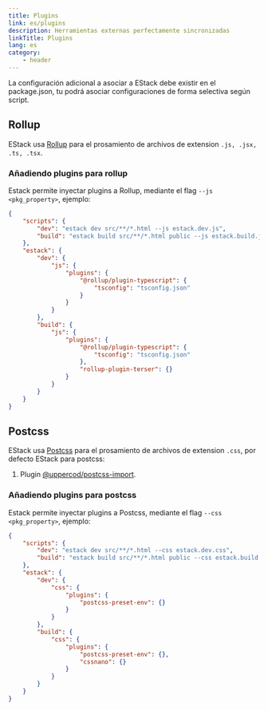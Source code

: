 ```yaml
---
title: Plugins
link: es/plugins
description: Herramientas externas perfectamente sincronizadas
linkTitle: Plugins
lang: es
category:
    - header
---
```


La configuración adicional a asociar a EStack debe existir en el package.json, tu podrá asociar configuraciones de forma selectiva según script.

## Rollup

EStack usa [Rollup](https://rollupjs.org/guide/en/) para el prosamiento de archivos de extension `.js, .jsx, .ts, .tsx`.

### Añadiendo plugins para rollup

Estack permite inyectar plugins a Rollup, mediante el flag `--js <pkg_property>`, ejemplo:

```json
{
    "scripts": {
        "dev": "estack dev src/**/*.html --js estack.dev.js",
        "build": "estack build src/**/*.html public --js estack.build.js"
    },
    "estack": {
        "dev": {
            "js": {
                "plugins": {
                    "@rollup/plugin-typescript": {
                        "tsconfig": "tsconfig.json"
                    }
                }
            }
        },
        "build": {
            "js": {
                "plugins": {
                    "@rollup/plugin-typescript": {
                        "tsconfig": "tsconfig.json"
                    },
                    "rollup-plugin-terser": {}
                }
            }
        }
    }
}
```

## Postcss

EStack usa [Postcss](http://postcss.org/) para el prosamiento de archivos de extension `.css`, por defecto EStack para postcss:

1. Plugin [@uppercod/postcss-import](https://github.com/UpperCod/postcss-import).

### Añadiendo plugins para postcss

Estack permite inyectar plugins a Postcss, mediante el flag `--css <pkg_property>`, ejemplo:

```json
{
    "scripts": {
        "dev": "estack dev src/**/*.html --css estack.dev.css",
        "build": "estack build src/**/*.html public --css estack.build.css"
    },
    "estack": {
        "dev": {
            "css": {
                "plugins": {
                    "postcss-preset-env": {}
                }
            }
        },
        "build": {
            "css": {
                "plugins": {
                    "postcss-preset-env": {},
                    "cssnano": {}
                }
            }
        }
    }
}
```
